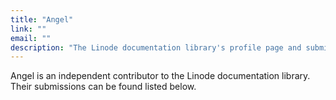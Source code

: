```yaml
---
title: "Angel"
link: ""
email: ""
description: "The Linode documentation library's profile page and submission listing for Angel"
---
```


Angel is an independent contributor to the Linode documentation library. Their submissions can be found listed below.